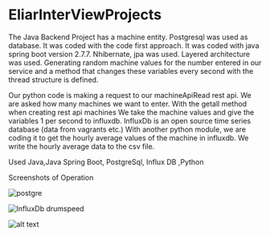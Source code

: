 # EliarInterViewProjects

The Java Backend Project has a machine entity. Postgresql was used as database.
It was coded with the code first approach.
It was coded with java spring boot version 2.7.7. Nhibernate, jpa was used.
Layered architecture was used. Generating random machine values for the number entered in our service
and a method that changes these variables every second with the thread structure is defined.

Our python code is making a request to our machineApiRead rest api.
We are asked how many machines we want to enter. With the getall method when creating rest api machines
We take the machine values and give the variables 1 per second to influxdb.
InfluxDb is an open source time series database (data from vagrants etc.)
With another python module, we are coding it to get the hourly average values of the machine in influxdb.
We write the hourly average data to the csv file.

Used
Java,Java Spring Boot, PostgreSql, Influx DB ,Python 

Screenshots of Operation

![postgre](https://user-images.githubusercontent.com/68922691/209849170-3083e91e-93c6-4d8d-a629-1eb8aef63d6c.PNG)

![InfluxDb drumspeed](https://user-images.githubusercontent.com/68922691/209849338-3c36077e-fe72-4a3a-a17c-39f1545469d9.PNG)

![alt text](http://url/to/img.png)
